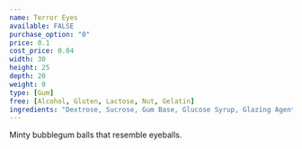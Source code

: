 ```yaml
---
name: Terror Eyes
available: FALSE
purchase_option: "0"
price: 0.1
cost_price: 0.04
width: 30
height: 25
depth: 20
weight: 0
type: [Gum]
free: [Alcohol, Gluten, Lactose, Nut, Gelatin]
ingredients: "Dextrose, Sucrose, Gum Base, Glucose Syrup, Glazing Agents, Carnauba Wax, Shellac Antioxidant: E321. Colours: E120, E171"
---
```

Minty bubblegum balls that resemble eyeballs.